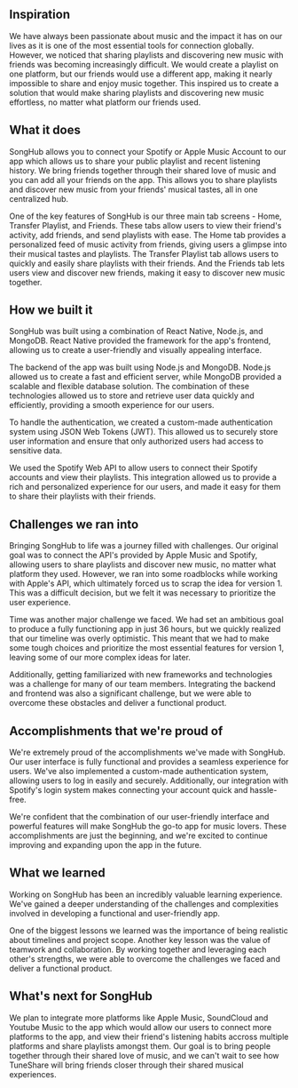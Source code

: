 ## Inspiration
We have always been passionate about music and the impact it has on our lives as it is one of the most essential tools for connection globally. However, we noticed that sharing playlists and discovering new music with friends was becoming increasingly difficult. We would create a playlist on one platform, but our friends would use a different app, making it nearly impossible to share and enjoy music together. This inspired us to create a solution that would make sharing playlists and discovering new music effortless, no matter what platform our friends used.

## What it does
SongHub allows you to connect your Spotify or Apple Music Account to our app which allows us to share your public playlist and recent listening history. We bring friends together through their shared love of music and you can add all your friends on the app. This allows you to share playlists and discover new music from your friends' musical tastes, all in one centralized hub. 


One of the key features of SongHub is our three main tab screens - Home, Transfer Playlist, and Friends. These tabs allow users to view their friend's activity, add friends, and send playlists with ease. The Home tab provides a personalized feed of music activity from friends, giving users a glimpse into their musical tastes and playlists. The Transfer Playlist tab allows users to quickly and easily share playlists with their friends. And the Friends tab lets users view and discover new friends, making it easy to discover new music together.

## How we built it
SongHub was built using a combination of React Native, Node.js, and MongoDB. React Native provided the framework for the app's frontend, allowing us to create a user-friendly and visually appealing interface.

The backend of the app was built using Node.js and MongoDB. Node.js allowed us to create a fast and efficient server, while MongoDB provided a scalable and flexible database solution. The combination of these technologies allowed us to store and retrieve user data quickly and efficiently, providing a smooth experience for our users.

To handle the authentication, we created a custom-made authentication system using JSON Web Tokens (JWT). This allowed us to securely store user information and ensure that only authorized users had access to sensitive data.

We used the Spotify Web API to allow users to connect their Spotify accounts and view their playlists. This integration allowed us to provide a rich and personalized experience for our users, and made it easy for them to share their playlists with their friends.

## Challenges we ran into
Bringing SongHub to life was a journey filled with challenges. Our original goal was to connect the API's provided by Apple Music and Spotify, allowing users to share playlists and discover new music, no matter what platform they used. However, we ran into some roadblocks while working with Apple's API, which ultimately forced us to scrap the idea for version 1. This was a difficult decision, but we felt it was necessary to prioritize the user experience. 

Time was another major challenge we faced. We had set an ambitious goal to produce a fully functioning app in just 36 hours, but we quickly realized that our timeline was overly optimistic. This meant that we had to make some tough choices and prioritize the most essential features for version 1, leaving some of our more complex ideas for later.

Additionally, getting familiarized with new frameworks and technologies was a challenge for many of our team members. Integrating the backend and frontend was also a significant challenge, but we were able to overcome these obstacles and deliver a functional product.

## Accomplishments that we're proud of
We're extremely proud of the accomplishments we've made with SongHub. Our user interface is fully functional and provides a seamless experience for users. We've also implemented a custom-made authentication system, allowing users to log in easily and securely. Additionally, our integration with Spotify's login system makes connecting your account quick and hassle-free. 

We're confident that the combination of our user-friendly interface and powerful features will make SongHub the go-to app for music lovers. These accomplishments are just the beginning, and we're excited to continue improving and expanding upon the app in the future.

## What we learned
Working on SongHub has been an incredibly valuable learning experience. We've gained a deeper understanding of the challenges and complexities involved in developing a functional and user-friendly app.

One of the biggest lessons we learned was the importance of being realistic about timelines and project scope. 
Another key lesson was the value of teamwork and collaboration. By working together and leveraging each other's strengths, we were able to overcome the challenges we faced and deliver a functional product.

## What's next for SongHub
We plan to integrate more platforms like Apple Music, SoundCloud and Youtube Music to the app which would allow our users to connect more platforms to the app, and view their friend's listening habits accross multiple platforms and share playlists amongst them.
Our goal is to bring people together through their shared love of music, and we can't wait to see how TuneShare will bring friends closer through their shared musical experiences.
